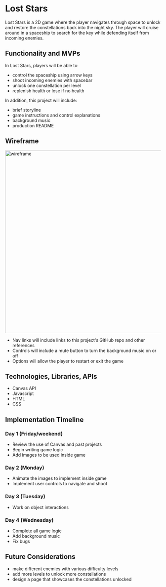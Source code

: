 # Lost Stars

Lost Stars is a 2D game where the player navigates through space to unlock and restore the constellations back into the night sky. The player will cruise around in a spaceship to search for the key while defending itself from incoming enemies.

## Functionality and MVPs

In Lost Stars, players will be able to:
- control the spaceship using arrow keys
- shoot incoming enemies with spacebar
- unlock one constellation per level
- replenish health or lose if no health

In addition, this project will include:
- brief storyline
- game instructions and control explanations
- background music
- production README

## Wireframe
<img width="592" alt="wireframe" src="https://user-images.githubusercontent.com/91646944/144544867-6dc0a578-193d-4a40-a133-2f3c748de06c.png">

- Nav links will include links to this project's GitHub repo and other references
- Controls will include a mute button to turn the background music on or off
- Options will allow the player to restart or exit the game

## Technologies, Libraries, APIs
- Canvas API
- Javascript
- HTML
- CSS

## Implementation Timeline

### Day 1 (Friday/weekend)
- Review the use of Canvas and past projects
- Begin writing game logic
- Add images to be used inside game

### Day 2 (Monday)
- Animate the images to implement inside game
- Implement user controls to navigate and shoot

### Day 3 (Tuesday)
- Work on object interactions

### Day 4 (Wednesday)
- Complete all game logic
- Add background music
- Fix bugs

## Future Considerations
- make different enemies with various difficulty levels
- add more levels to unlock more constellations
- design a page that showcases the constellations unlocked